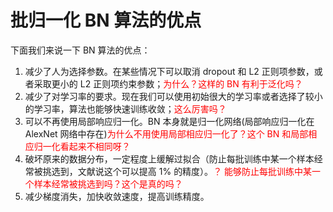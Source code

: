 

# 批归一化 BN 算法的优点

下面我们来说一下 BN 算法的优点：

1. 减少了人为选择参数。在某些情况下可以取消 dropout 和 L2 正则项参数，或者采取更小的 L2 正则项约束参数；<span style="color:red;">为什么？这样的 BN 有利于泛化吗？</span>
2. 减少了对学习率的要求。现在我们可以使用初始很大的学习率或者选择了较小的学习率，算法也能够快速训练收敛；<span style="color:red;">这么厉害吗？</span>
3. 可以不再使用局部响应归一化。BN 本身就是归一化网络(局部响应归一化在 AlexNet 网络中存在)<span style="color:red;">为什么不用使用局部相应归一化了？这个 BN 和局部相应归一化看起来不相同呀？</span>
4. 破坏原来的数据分布，一定程度上缓解过拟合（防止每批训练中某一个样本经常被挑选到，文献说这个可以提高 $1\%$ 的精度）。<span style="color:red;">？ 能够防止每批训练中某一个样本经常被挑选到吗？这个是真的吗？</span>
5. 减少梯度消失，加快收敛速度，提高训练精度。
